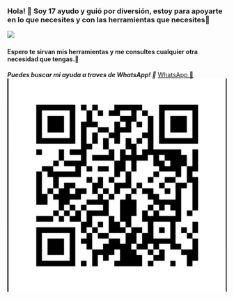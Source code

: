 ### Hola! 🦾 Soy 17 ayudo y guió por diversión, estoy para apoyarte en lo que necesites y con las herramientas que necesites👻
![](https://github.com/Zeventeen-17/Zeventeen-17/blob/main/17kz.gif)
#### Espero te sirvan mis herramientas y me consultes cualquier otra necesidad que tengas.💭 
***Puedes buscar mi ayuda a traves de WhatsApp! 🌚***
[WhatsApp 🦾](http://wa.me/+56942497279)
![BTC](https://github.com/Zeventeen-17/Zeventeen-17/blob/main/Screenshot_20210221_182629.jpg) 
